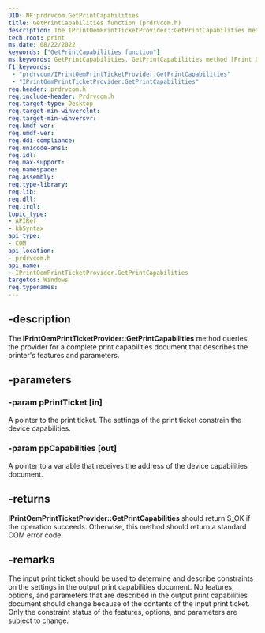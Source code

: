 ```yaml
---
UID: NF:prdrvcom.GetPrintCapabilities
title: GetPrintCapabilities function (prdrvcom.h)
description: The IPrintOemPrintTicketProvider::GetPrintCapabilities method queries the provider for a complete print capabilities document that describes the printer's features and parameters.
tech.root: print
ms.date: 08/22/2022
keywords: ["GetPrintCapabilities function"]
ms.keywords: GetPrintCapabilities, GetPrintCapabilities method [Print Devices], GetPrintCapabilities method [Print Devices],IPrintOemPrintTicketProvider interface, IPrintOemPrintTicketProvider interface [Print Devices],GetPrintCapabilities method, IPrintOemPrintTicketProvider::GetPrintCapabilities, prdrvcom/IPrintOemPrintTicketProvider::GetPrintCapabilities, print.IPrintOemPrintTicketProvider_getprintcapabilities, print_ticket-package_82407167-f510-4a1d-acd4-1baaac8e1928.xml
f1_keywords:
 - "prdrvcom/IPrintOemPrintTicketProvider.GetPrintCapabilities"
 - "IPrintOemPrintTicketProvider.GetPrintCapabilities"
req.header: prdrvcom.h
req.include-header: Prdrvcom.h
req.target-type: Desktop
req.target-min-winverclnt: 
req.target-min-winversvr: 
req.kmdf-ver: 
req.umdf-ver: 
req.ddi-compliance: 
req.unicode-ansi: 
req.idl: 
req.max-support: 
req.namespace: 
req.assembly: 
req.type-library: 
req.lib: 
req.dll: 
req.irql: 
topic_type:
- APIRef
- kbSyntax
api_type:
- COM
api_location:
- prdrvcom.h
api_name:
- IPrintOemPrintTicketProvider.GetPrintCapabilities
targetos: Windows
req.typenames: 
---
```


## -description

The **IPrintOemPrintTicketProvider::GetPrintCapabilities** method queries the provider for a complete print capabilities document that describes the printer's features and parameters.

## -parameters

### -param pPrintTicket [in]

A pointer to the print ticket. The settings of the print ticket constrain the device capabilities.

### -param ppCapabilities [out]

A pointer to a variable that receives the address of the device capabilities document.

## -returns

**IPrintOemPrintTicketProvider::GetPrintCapabilities** should return S_OK if the operation succeeds. Otherwise, this method should return a standard COM error code.

## -remarks

The input print ticket should be used to determine and describe constraints on the settings in the output print capabilities document. No features, options, and parameters that are described in the output print capabilities document should change because of the contents of the input print ticket. Only the constraint status of the features, options, and parameters are subject to change.
